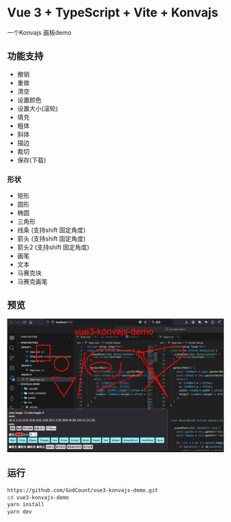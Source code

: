 # Vue 3 + TypeScript + Vite + Konvajs

一个Konvajs 画板demo

## 功能支持
- 撤销
- 重做
- 清空
- 设置颜色
- 设置大小(滚轮)
- 填充
- 粗体
- 斜体
- 描边
- 裁切
- 保存(下载)
### 形状
- 矩形
- 圆形
- 椭圆
- 三角形
- 线条 (支持shift 固定角度)
- 箭头  (支持shift 固定角度)
- 箭头2  (支持shift 固定角度)
- 画笔
- 文本
- 马赛克块
- 马赛克画笔

## 预览
![预览](./public/result.png)

## 运行
```bash
https://github.com/GodCount/vue3-konvajs-demo.git
cd vue3-konvajs-demo
yarn install
yarn dev
```


